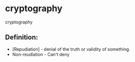 # cryptography
cryptography

## Definition:

* [Repudiation]  - denial of the truth or validity of something.
* Non-reudiation - Can't deny